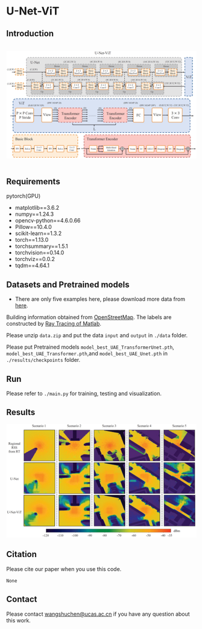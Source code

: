# U-Net-ViT

## Introduction

<br>
<div>
<img src="Figs/Architecture.jpg" width="750px">
</div>
<br>

## Requirements

pytorch(GPU)

- matplotlib==3.6.2
- numpy==1.24.3
- opencv-python==4.6.0.66
- Pillow==10.4.0
- scikit-learn==1.3.2
- torch==1.13.0
- torchsummary==1.5.1
- torchvision==0.14.0
- torchviz==0.0.2
- tqdm==4.64.1

## Datasets and Pretrained models
- There are only five examples here, please download more data from [here](https://drive.google.com/drive/folders/1rOjZoe6gM9DRt03JC5UouguWeE6HedLi?usp=drive_link).

Building information obtained from [OpenStreetMap](https://www.openstreetmap.org/). The labels are constructed by [Ray Tracing of Matlab](https://www.mathworks.com/help/comm/ref/rfprop.raytracing.html). 

Please unzip `data.zip` and put the data `input` and `output` in `./data` folder.

Please put Pretrained models `model_best_UAE_TransformerUnet.pth`, `model_best_UAE_Transformer.pth`,and `model_best_UAE_Unet.pth` in `./results/checkpoints` folder.

## Run

Please refer to  `./main.py` for training, testing and visualization.

## Results

<div>
<img src="Figs/results.jpg" width="700px">
</div>

## Citation
Please cite our paper when you use this code.
```
None
```

## Contact
Please contact wangshuchen@ucas.ac.cn if you have any question about this work.
